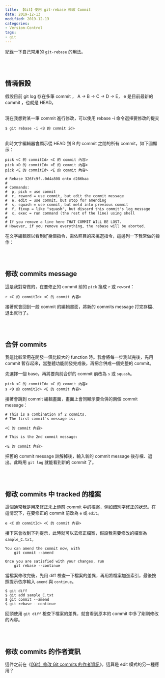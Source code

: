 ```yaml
---
title: 【Git】使用 git-rebase 修改 Commit 
date: 2019-12-13
modified: 2019-12-13
categories:
- Version-Control
tags:
- git
--- 
```


紀錄一下自己常用的 `git-rebase` 的用法。

<!--more-->
<br><br> 

## 情境假設
假設目前 git log 存在多筆 commit ， A -> B -> C -> D -> E， e 是目前最新的 commit ，也就是 HEAD。

<br>現在我想對某一筆 commit 進行修改，可以使用 rebase -i 命令選擇要修改的提交
```shell
$ git rebase -i <B 的 commit id>
```

<br>此時文字編輯器會顯示從 HEAD 到 B 的 commit 之間的所有 commit，如下圖顯示：

```shell
pick <C 的 commitId> <C 的 commit 內容>
pick <D 的 commitId> <E 的 commit 內容>
pick <E 的 commitId> <E 的 commit 內容>

# Rebase 326fc9f..0d4a808 onto d286baa
#
# Commands:
#  p, pick = use commit
#  r, reword = use commit, but edit the commit message
#  e, edit = use commit, but stop for amending
#  s, squash = use commit, but meld into previous commit
#  f, fixup = like "squash", but discard this commit's log message
#  x, exec = run command (the rest of the line) using shell
#
# If you remove a line here THAT COMMIT WILL BE LOST.
# However, if you remove everything, the rebase will be aborted.
 ```

在文字編輯器以看到好幾個指令，需依照目的來挑選指令，這邊列一下我常做的操作：

<br><br> 

## 修改 commits message
這是我對常做的，在要修正的 commit 前的 `pick` 換成 `r` 或 `reword`：
```shell
r <C 的 commitId> <C 的 commit 內容>
```

接著就會回到一般 commit 的編輯畫面，將新的 commits message 打完存檔、退出就行了。

<br><br> 

## 合併 commits
我這比較常用在開發一個比較大的 function 時。我會將每一步測試完後，先用 commit 暫存起來，當整體功能開發完成後，再把合併成一個完整的 commit。

先選擇一個 base，再將要向前合併的 commit 前改為 `s` 或 `squash`。
```shell
pick <C 的 commitId> <C 的 commit 內容>
s <D 的 commitId> <E 的 commit 內容>
```

接著會跳到 commit 編輯畫面，畫面上會同顯示要合併的兩個 commit message：
```shell
# This is a combination of 2 commits.
# The first commit's message is:

<C 的 commit 內容>

# This is the 2nd commit message:

<E 的 commit 內容>
```

把舊的 commit message 註解掉後，輸入新的 commit message 後存檔、退出。此時用 `git log` 就能看到新的 commit 了。

<br><br> 

## 修改 commits 中 tracked 的檔案
這個通常我是用來修正未上傳前 commit 中的檔案，例如錯別字修正的狀況。在這情況下，在要修正的 commit 前改為 `e` 或 `edit`。
```
e <C 的 commitId> <C 的 commit 內容>
```

接下來會收到下列提示，此時就可以去修正檔案，假設我需要修改的檔案為 `sample_C.txt`。
```
You can amend the commit now, with
	git commit --amend 

Once you are satisfied with your changes, run
	git rebase --continue
```

當檔案修改完後，先用 diff 檢查一下檔案的差異，再用將檔案加進索引，最後按照提示依序輸入 `amend` 與 `continue`。

```shell
$ git diff
$ git add sample_C.txt
$ git commit --amend
$ git rebase --continue
```

回頭使用 `git diff` 檢查下檔案的差異，就會看到原本的 commit 中多了剛剛修改的內容。

<br><br> 

## 修改 commits 的作者資訊
這件之前在《[【Git】修改 Git commits 的作者資訊](/Change-the-Git-Commit-Author-for-the-Specific-Commits/)》，這算是 edit 模式的另一種應用？